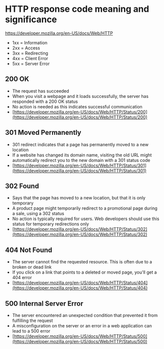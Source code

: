 # HTTP response code meaning and significance

https://developer.mozilla.org/en-US/docs/Web/HTTP

- 1xx = Information
- 2xx = Access
- 3xx = Redirecting
- 4xx = Client Error
- 5xx = Server Error

## 200 OK

- The request has succeeded
- When you visit a webpage and it loads successfully, the server has responded with a 200 OK status
- No action is needed as this indicates successful communication
- [https://developer.mozilla.org/en-US/docs/Web/HTTP/Status/200](https://developer.mozilla.org/en-US/docs/Web/HTTP/Status/200)

## 301 Moved Permanently

- 301 redirect indicates that a page has permanently moved to a new location
- If a website has changed its domain name, visiting the old URL might automatically redirect you to the new domain with a 301 status code
- [https://developer.mozilla.org/en-US/docs/Web/HTTP/Status/301](https://developer.mozilla.org/en-US/docs/Web/HTTP/Status/301)

## 302 Found

- Says that the page has moved to a new location, but that it is only temporary
- A product page might temporarily redirect to a promotional page during a sale, using a 302 status
- No action is typically required for users. Web developers should use this status for temporary redirections only
- [https://developer.mozilla.org/en-US/docs/Web/HTTP/Status/302](https://developer.mozilla.org/en-US/docs/Web/HTTP/Status/302)

## 404 Not Found

- The server cannot find the requested resource. This is often due to a broken or dead link
- If you click on a link that points to a deleted or moved page, you'll get a 404 error
- [https://developer.mozilla.org/en-US/docs/Web/HTTP/Status/404](https://developer.mozilla.org/en-US/docs/Web/HTTP/Status/404)

## 500 Internal Server Error

- The server encountered an unexpected condition that prevented it from fulfilling the request
- A misconfiguration on the server or an error in a web application can lead to a 500 error
- [https://developer.mozilla.org/en-US/docs/Web/HTTP/Status/500](https://developer.mozilla.org/en-US/docs/Web/HTTP/Status/500)